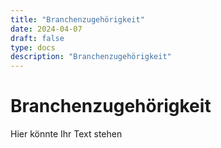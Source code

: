 ```yaml
---
title: "Branchenzugehörigkeit"
date: 2024-04-07
draft: false
type: docs
description: "Branchenzugehörigkeit"
---
```


# Branchenzugehörigkeit

Hier könnte Ihr Text stehen